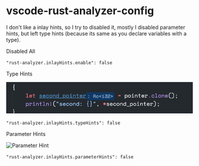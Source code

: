 # vscode-rust-analyzer-config

I don't like a inlay hints, so I try to disabled it, mostly I disabled parameter hints, but left type hints (because its same as you declare variables with a type).

Disabled All

```
"rust-analyzer.inlayHints.enable": false
```

Type Hints

![Type Hint](screenshots/type-hint.png)

```
"rust-analyzer.inlayHints.typeHints": false
```

Parameter Hints

![Parameter Hint](screenshots/parameter-hints.png)

```
"rust-analyzer.inlayHints.parameterHints": false
```
